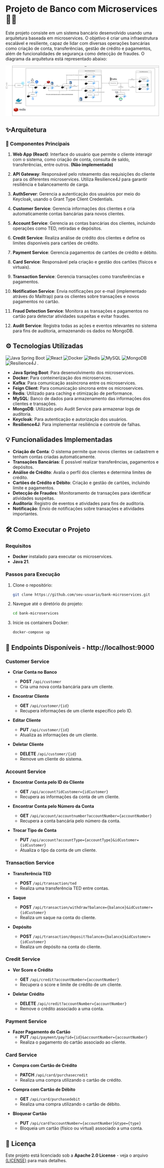 # Projeto de Banco com Microservices 🚀💸

Este projeto consiste em um sistema bancário desenvolvido usando uma arquitetura baseada em microservices. O objetivo é criar uma infraestrutura escalável e resiliente, capaz de lidar com diversas operações bancárias como criação de conta, transferências, gestão de crédito e pagamentos, além de funcionalidades de segurança como detecção de fraudes. O diagrama da arquitetura está representado abaixo:

![Diagrama da Arquitetura](ProjetoBank-v1.drawio.png)

## ✨Arquitetura

### 🧩 Componentes Principais

1. **Web App (React)**: Interface do usuário que permite o cliente interagir com o sistema, como criação de conta, consulta de saldo, transferências, entre outros. **(Não implementado)**

2. **API Gateway**: Responsável pelo roteamento das requisições do cliente para os diferentes microservices. Utiliza Resilience4J para garantir resiliência e balanceamento de carga.

3. **AuthServer**: Gerencia a autenticação dos usuários por meio do Keycloak, usando o Grant Type Client Credentials.

4. **Customer Service**: Gerencia informações dos clientes e cria automaticamente contas bancárias para novos clientes.

5. **Account Service**: Gerencia as contas bancárias dos clientes, incluindo operações como TED, retiradas e depósitos.

6. **Credit Service**: Realiza análise de crédito dos clientes e define os limites disponíveis para cartões de crédito.

7. **Payment Service**: Gerencia pagamentos de cartões de crédito e débito.

8. **Card Service**: Responsável pela criação e gestão dos cartões (físicos e virtuais).

9. **Transaction Service**: Gerencia transações como transferências e pagamentos.

10. **Notification Service**: Envia notificações por e-mail (implementado atráves do Mailtrap) para os clientes sobre transações e novos pagamentos no cartão.

11. **Fraud Detection Service**: Monitora as transações e pagamentos no cartão para detectar atividades suspeitas e evitar fraudes.

12. **Audit Service**: Registra todas as ações e eventos relevantes no sistema para fins de auditoria, armazenando os dados no MongoDB.

## ⚙️ Tecnologias Utilizadas

![Java Spring Boot](https://img.icons8.com/color/48/000000/spring-logo.png) ![React](https://img.icons8.com/color/48/000000/react-native.png) ![Docker](https://img.icons8.com/color/48/000000/docker.png) ![Redis](https://img.icons8.com/color/48/000000/redis.png) ![MySQL](https://img.icons8.com/color/48/000000/mysql-logo.png) ![MongoDB](https://img.icons8.com/color/48/000000/mongodb.png)  ![Resilience4J](https://img.icons8.com/color/48/000000/circuit.png) .

- **Java Spring Boot**: Para desenvolvimento dos microservices.
- **Docker**: Para conteinerização dos microservices.
- **Kafka**: Para comunicação assíncrona entre os microservices.
- **Feign Client**: Para comunicação síncrona entre os microservices.
- **Redis**: Utilizado para caching e otimização de performance.
- **MySQL**: Banco de dados para armazenamento das informações dos clientes e transações.
- **MongoDB**: Utilizado pelo Audit Service para armazenar logs de auditoria.
- **Keycloak**: Para autenticação e autorização dos usuários.
- **Resilience4J**: Para implementar resiliência e controle de falhas.

## 💡 Funcionalidades Implementadas

- **Criação de Conta**: O sistema permite que novos clientes se cadastrem e tenham contas criadas automaticamente.
- **Transações Bancárias**: É possível realizar transferências, pagamentos e depósitos.
- **Análise de Crédito**: Avalia o perfil dos clientes e determina limites de crédito.
- **Cartões de Crédito e Débito**: Criação e gestão de cartões, incluindo limite e pagamentos.
- **Detecção de Fraudes**: Monitoramento de transações para identificar atividades suspeitas.
- **Auditoria**: Registro de eventos e atividades para fins de auditoria.
- **Notificação**: Envio de notificações sobre transações e atividades importantes.

## 🛠️ Como Executar o Projeto

### Requisitos
- **Docker** instalado para executar os microservices.
- **Java 21**.

### Passos para Execução
1. Clone o repositório:
   ```bash
   git clone https://github.com/seu-usuario/bank-microservices.git
   ```
2. Navegue até o diretório do projeto:
   ```bash
   cd bank-microservices
   ```
3. Inicie os containers Docker:
   ```bash
   docker-compose up
   ```

## 🔗 Endpoints Disponíveis - http://localhost:9000

### Customer Service

- **Criar Conta no Banco**
  - **POST** `/api/customer`
  - Cria uma nova conta bancária para um cliente.

- **Encontrar Cliente**
  - **GET** `/api/customer/{id}`
  - Recupera informações de um cliente específico pelo ID.

- **Editar Cliente**
  - **PUT** `/api/customer/{id}`
  - Atualiza as informações de um cliente.

- **Deletar Cliente**
  - **DELETE** `/api/customer/{id}`
  - Remove um cliente do sistema.

### Account Service

- **Encontrar Conta pelo ID do Cliente**
  - **GET** `/api/account?idCustomer={idCustomer}`
  - Recupera as informações da conta de um cliente.

- **Encontrar Conta pelo Número da Conta**
  - **GET** `/api/account/accountnumber?accountNumber={accountNumber}`
  - Recupera a conta bancária pelo número da conta.

- **Trocar Tipo de Conta**
  - **PUT** `/api/account?accountType={accountType}&idCustomer={idCustomer}`
  - Atualiza o tipo da conta de um cliente.

### Transaction Service

- **Transferência TED**
  - **POST** `/api/transaction/ted`
  - Realiza uma transferência TED entre contas.

- **Saque**
  - **POST** `/api/transaction/withdraw?balance={balance}&idCustomer={idCustomer}`
  - Realiza um saque na conta do cliente.

- **Depósito**
  - **POST** `/api/transaction/deposit?balance={balance}&idCustomer={idCustomer}`
  - Realiza um depósito na conta do cliente.

### Credit Service

- **Ver Score e Crédito**
  - **GET** `/api/credit?accountNumber={accountNumber}`
  - Recupera o score e limite de crédito de um cliente.

- **Deletar Crédito**
  - **DELETE** `/api/credit?accountNumber={accountNumber}`
  - Remove o crédito associado a uma conta.

### Payment Service

- **Fazer Pagamento do Cartão**
  - **PUT** `/api/payment/pay?id={id}&accountNumber={accountNumber}`
  - Realiza o pagamento do cartão associado ao cliente.

### Card Service

- **Compra com Cartão de Crédito**
  - **PATCH** `/api/card/purchasecredit`
  - Realiza uma compra utilizando o cartão de crédito.

- **Compra com Cartão de Débito**
  - **GET** `/api/card/purchasedebit`
  - Realiza uma compra utilizando o cartão de débito.

- **Bloquear Cartão**
  - **PUT** `/api/card?accountNumber={accountNumber}&type={type}`
  - Bloqueia um cartão (físico ou virtual) associado a uma conta.

## 📄 Licença
Este projeto está licenciado sob a **Apache 2.0 License** - veja o arquivo [(LICENSE)](https://github.com/nszandrew/bank-micro-services-spring-boot/blob/main/LICENSE) para mais detalhes.
